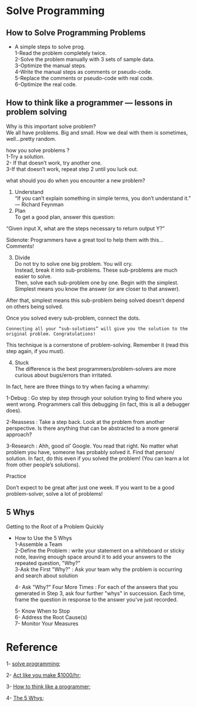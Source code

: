 
# Solve Programming 
## How to Solve Programming Problems

 * A simple steps to solve prog. <br>
   1-Read the problem completely twice. <br>
   2-Solve the problem manually with 3 sets of sample data. <br>
   3-Optimize the manual steps. <br>
   4-Write the manual steps as comments or pseudo-code. <br>
   5-Replace the comments or pseudo-code with real code. <br>
   6-Optimize the real code.<br> 
## How to think like a programmer — lessons in problem solving

 Why is this important solve problem? <br>
 We all have problems. Big and small. How we deal with them is sometimes, well…pretty random.

  how you solve problems ?<br>
  1-Try a solution. <br>
  2- If that doesn’t work, try another one. <br>
  3-If that doesn’t work, repeat step 2 until you luck out. <br>

 what should you do when you encounter a new problem?<br>
 1. Understand  <br>
 “If you can’t explain something in simple terms, you don’t understand it.” — Richard Feynman <br>
 2. Plan <br>
 To get a good plan, answer this question:

  “Given input X, what are the steps necessary to return output Y?”

  Sidenote: Programmers have a great tool to help them with this… Comments! <br>

 3. Divide <br>
  Do not try to solve one big problem. You will cry.  <br>
  Instead, break it into sub-problems. These sub-problems are much easier to solve. <br>
  Then, solve each sub-problem one by one. Begin with the simplest. Simplest means you know the answer (or are closer to that answer).

   After that, simplest means this sub-problem being solved doesn’t depend on others being solved.

   Once you solved every sub-problem, connect the dots.

    Connecting all your “sub-solutions” will give you the solution to the original problem. Congratulations!

   This technique is a cornerstone of problem-solving. Remember it (read this step again, if you must).


 4. Stuck <br>
 The difference is the best programmers/problem-solvers are more curious about bugs/errors than irritated.

 In fact, here are three things to try when facing a whammy:

 1-Debug : Go step by step through your solution trying to find where you went wrong. Programmers call this debugging (in fact, this is all a debugger does).

 2-Reassess : Take a step back. Look at the problem from another perspective. Is there anything that can be abstracted to a more general approach?

 3-Research : Ahh, good ol’ Google. You read that right. No matter what problem you have, someone has probably solved it. Find that person/ solution. In fact, do this even if you solved the problem! (You can learn a lot from other people’s solutions).

 Practice 

 Don’t expect to be great after just one week. If you want to be a good problem-solver, solve a lot of problems!

## 5 Whys
Getting to the Root of a Problem Quickly

 * How to Use the 5 Whys  <br>
   1-Assemble a Team <br>
   2-Define the Problem : write your statement on a whiteboard or sticky note, leaving enough space around it to add your answers to the repeated question, "Why?" <br>
   3-Ask the First "Why?" : Ask your team why the problem is occurring and search about solution 

   4- Ask "Why?" Four More Times : For each of the answers that you generated in Step 3, ask four further "whys" in succession. Each time, frame the question in response to the answer you've just recorded.

   5- Know When to Stop <br>
   6- Address the Root Cause(s) <br>
   7- Monitor Your Measures 







# Reference 
1- [solve programming](https://simpleprogrammer.com/solving-problems-breaking-it-down/);  

2- [Act like you make $1000/hr](https://medium.com/swlh/pretend-your-time-is-worth-1-000-hour-and-youll-become-100x-more-productive-f04628bb3e6d); 

3- [How to think like a programmer](https://www.freecodecamp.org/news/how-to-think-like-a-programmer-lessons-in-problem-solving-d1d8bf1de7d2/); 

4- [The 5 Whys](https://www.mindtools.com/pages/article/newTMC_5W.htm);  


